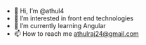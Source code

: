 - 👋 Hi, I’m @athul4
- 👀 I’m interested in front end technologies 
- 🌱 I’m currently learning Angular
- 📫 How to reach me athulraj24@gmail.com

<!---
athul4/athul4 is a ✨ special ✨ repository because its `README.md` (this file) appears on your GitHub profile.
You can click the Preview link to take a look at your changes.
--->
